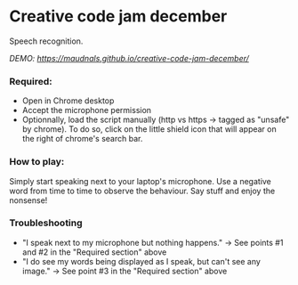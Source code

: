 # Creative code jam december

Speech recognition.

*DEMO: https://maudnals.github.io/creative-code-jam-december/*

### Required:
* Open in Chrome desktop
* Accept the microphone permission
* Optionnally, load the script manually (http vs https -> tagged as "unsafe" by chrome). To do so, click on the little shield icon that will appear on the right of chrome's search bar.

### How to play:
Simply start speaking next to your laptop's microphone.
Use a negative word from time to time to observe the behaviour.
Say stuff and enjoy the nonsense!

### Troubleshooting
* "I speak next to my microphone but nothing happens." -> See points #1 and #2 in the "Required section" above
* "I do see my words being displayed as I speak, but can't see any image." -> See point #3 in the "Required section" above


